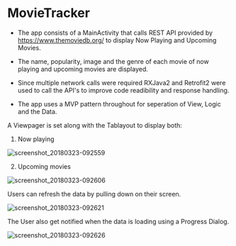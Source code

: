 # MovieTracker
* The app consists of a MainActivity that calls REST API provided by https://www.themoviedb.org/ to display Now Playing and Upcoming Movies.

* The name, popularity, image and the genre of each movie of now playing and upcoming movies are displayed.

* Since multiple network calls were required RXJava2 and Retrofit2 were used to call the API's to improve code readibility and response handling.

* The app uses a MVP pattern throughout for seperation of View, Logic and the Data.

A Viewpager is set along with the Tablayout to display both:

1. Now playing 

![screenshot_20180323-092559](https://user-images.githubusercontent.com/17389305/37831996-ab72ccca-2e7d-11e8-9ca0-1b4ac2a49abb.jpg)

2. Upcoming movies

![screenshot_20180323-092606](https://user-images.githubusercontent.com/17389305/37832017-bd426730-2e7d-11e8-9ce7-f334e75fb838.jpg)

Users can refresh the data by pulling down on their screen.

![screenshot_20180323-092621](https://user-images.githubusercontent.com/17389305/37832131-137aa810-2e7e-11e8-93c5-d8c867cae59a.jpg)

The User also get notified when the data is loading using a Progress Dialog.

![screenshot_20180323-092626](https://user-images.githubusercontent.com/17389305/37832241-81bb9b4a-2e7e-11e8-8083-6c1cd8764556.jpg)


